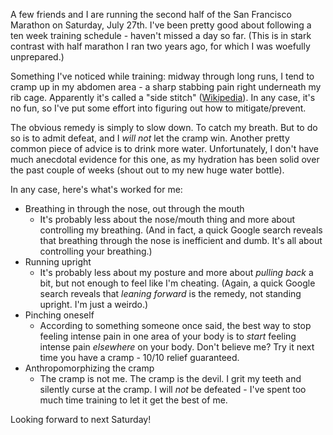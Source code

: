 ---
---

A few friends and I are running the second half of the San Francisco Marathon on
Saturday, July 27th. I've been pretty good about following a ten week training
schedule - haven't missed a day so far. (This is in stark contrast with half
marathon I ran two years ago, for which I was woefully unprepared.)

Something I've noticed while training: midway through long runs, I tend to cramp
up in my abdomen area - a sharp stabbing pain right underneath my rib cage.
Apparently it's called a "side stitch"
([Wikipedia](https://en.wikipedia.org/wiki/Side_stitch)). In any case, it's no
fun, so I've put some effort into figuring out how to mitigate/prevent.

The obvious remedy is simply to slow down. To catch my breath. But to do so is
to admit defeat, and I *will not* let the cramp win. Another pretty common piece
of advice is to drink more water. Unfortunately, I don't have much anecdotal
evidence for this one, as my hydration has been solid over the past couple of
weeks (shout out to my new huge water bottle).

In any case, here's what's worked for me:
- Breathing in through the nose, out through the mouth
    -  It's probably less about the nose/mouth thing and more about controlling
       my breathing. (And in fact, a quick Google search reveals that breathing
       through the nose is inefficient and dumb. It's all about controlling your
       breathing.)
- Running upright
    - It's probably less about my posture and more about *pulling back* a bit,
      but not enough to feel like I'm cheating.  (Again, a quick Google search
      reveals that *leaning forward* is the remedy, not standing upright. I'm
      just a weirdo.)
- Pinching oneself
    - According to something someone once said, the best way to stop feeling
      intense pain in one area of your body is to *start* feeling intense pain
      *elsewhere* on your body. Don't believe me? Try it next time you have a
      cramp - 10/10 relief guaranteed. 
- Anthropomorphizing the cramp
    - The cramp is not me. The cramp is the devil. I grit my teeth and silently
      curse at the cramp. I will *not* be defeated - I've spent too much time
      training to let it get the best of me.

Looking forward to next Saturday!
